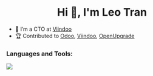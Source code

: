 <h1 align="center">Hi 👋, I'm Leo Tran</h1>

- 🏫 I’m a CTO at <a href="https://viindoo.com" target="_blank">Viindoo</a>
- 🏆 Contributed to <a href="https://github.com/odoo/odoo" target="_blank">Odoo</a>, <a href="https://github.com/Viindoo" target="_blank">Viindoo</a>, <a href="https://github.com/OCA/OpenUpgrade" target="_blank">OpenUpgrade</a>
<h3 align="left">Languages and Tools:</h3>

<p align="left">
  <a href="https://skillicons.dev">
    <img src="https://skillicons.dev/icons?i=py,cs,java,php,html,js,css,scss,dotnet,bootstrap,jquery,django,postgres,sqlite,mysql,git,github,linux,postman,wordpress" />
  </a>
</p>
<!--
**leotranviindoo/leotranviindoo** is a ✨ _special_ ✨ repository because its `README.md` (this file) appears on your GitHub profile.

Here are some ideas to get you started:

- 🔭 I’m currently working on ...
- 🌱 I’m currently learning ...
- 👯 I’m looking to collaborate on ...
- 🤔 I’m looking for help with ...
- 💬 Ask me about ...
- 📫 How to reach me: ...
- 😄 Pronouns: ...
- ⚡ Fun fact: ...
-->
